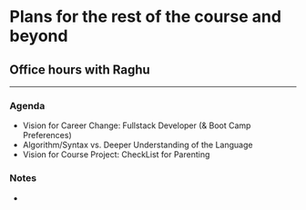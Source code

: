 # Plans for the rest of the course and beyond
## Office hours with Raghu
---

### Agenda
- Vision for Career Change: Fullstack Developer (& Boot Camp Preferences)
- Algorithm/Syntax vs. Deeper Understanding of the Language
- Vision for Course Project: CheckList for Parenting



### Notes
- 

